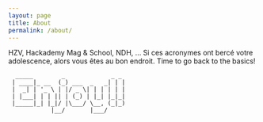 ```yaml
---
layout: page
title: About
permalink: /about/
---
```


HZV, Hackademy Mag & School, NDH, ... Si ces acronymes ont bercé votre adolescence, alors vous êtes au bon endroit.
Time to go back to the basics!

```
  _____        _             _ _
 | ____|_ __  (_) ___  _   _| | |
 |  _| | '_ \ | |/ _ \| | | | | |
 | |___| | | || | (_) | |_| |_|_|
 |_____|_| |_|/ |\___/ \__, (_|_)
            |__/       |___/
```